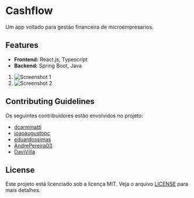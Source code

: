 # Cashflow

Um app voltado para gestão financeira de microempresarios.

## Features

- **Frontend:** React.js, Typescript
- **Backend:** Spring Boot, Java

1. ![Screenshot 1](path/to/screenshot1.png)
2. ![Screenshot 2](path/to/screenshot2.png)

## Contributing Guidelines

Os seguintes contribuidores estão envolvidos no projeto:
- [dcarminatti](https://github.com/dcarminatti)
- [joaoaugustopc](https://github.com/joaoaugustopc)
- [eduardossimas](https://github.com/eduardossimas)
- [AndrePereira03](https://github.com/AndrePereira03)
- [DaviVilla](https://github.com/DaviVilla)

## License

Este projeto está licenciado sob a licença MIT. Veja o arquivo [LICENSE](LICENSE) para mais detalhes.

